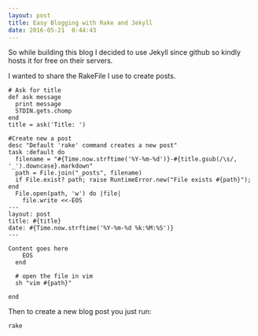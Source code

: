 ```yaml
---
layout: post
title: Easy Blogging with Rake and Jekyll
date: 2016-05-21  0:44:43
---
```


So while building this blog I decided to use Jekyll since github so
kindly hosts it for free on their servers.

I wanted to share the RakeFile I use to create posts.

```
# Ask for title
def ask message
  print message
  STDIN.gets.chomp
end
title = ask('Title: ')

#Create new a post
desc "Default 'rake' command creates a new post"
task :default do
  filename = "#{Time.now.strftime('%Y-%m-%d')}-#{title.gsub(/\s/, '_').downcase}.markdown"
  path = File.join("_posts", filename)
  if File.exist? path; raise RuntimeError.new("File exists #{path}"); end
  File.open(path, 'w') do |file|
    file.write <<-EOS
---
layout: post
title: #{title}
date: #{Time.now.strftime('%Y-%m-%d %k:%M:%S')}
---

Content goes here
    EOS
  end

  # open the file in vim
  sh "vim #{path}"

end
```

Then to create a new blog post you just run:

```
rake
```

